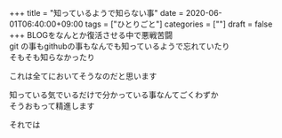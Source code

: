 +++
title = "知っているようで知らない事"
date = 2020-06-01T06:40:00+09:00
tags = ["ひとりごと"]
categories = [""]
draft = false
+++
BLOGをなんとか復活させる中で悪戦苦闘  
git の事もgithubの事もなんでも知っているようで忘れていたり  
そもそも知らなかったり

これは全てにおいてそうなのだと思います

知っている気でいるだけで分かっている事なんてごくわずか  
そうおもって精進します

それでは
